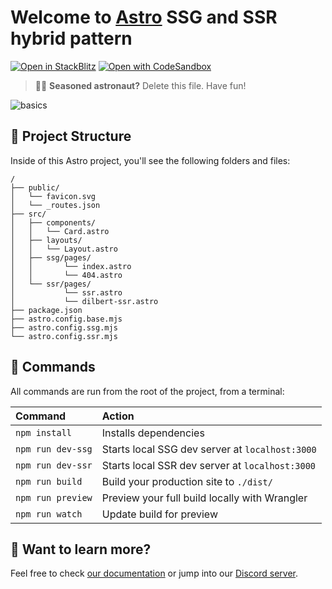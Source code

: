 # Welcome to [Astro](https://astro.build) SSG and SSR hybrid pattern

[![Open in StackBlitz](https://developer.stackblitz.com/img/open_in_stackblitz.svg)](https://stackblitz.com/github/vampaz/astro-ssg-ssr-cloudflare/tree/latest/)
[![Open with CodeSandbox](https://assets.codesandbox.io/github/button-edit-lime.svg)](https://codesandbox.io/s/github/vampaz/astro-ssg-ssr-cloudflare/tree/latest/)

> 🧑‍🚀 **Seasoned astronaut?** Delete this file. Have fun!

![basics](https://user-images.githubusercontent.com/4677417/186188965-73453154-fdec-4d6b-9c34-cb35c248ae5b.png)

## 🚀 Project Structure

Inside of this Astro project, you'll see the following folders and files:

```
/
├── public/
│   └── favicon.svg
│   └── _routes.json
├── src/
│   ├── components/
│   │   └── Card.astro
│   ├── layouts/
│   │   └── Layout.astro
│   ├── ssg/pages/
│   │       └── index.astro
│   │       └── 404.astro
│   └── ssr/pages/
│           └── ssr.astro
│           └── dilbert-ssr.astro
├── package.json
├── astro.config.base.mjs
├── astro.config.ssg.mjs
└── astro.config.ssr.mjs
```

## 🧞 Commands

All commands are run from the root of the project, from a terminal:

| Command           | Action                                          |
| :---------------- | :---------------------------------------------- |
| `npm install`     | Installs dependencies                           |
| `npm run dev-ssg` | Starts local SSG dev server at `localhost:3000` |
| `npm run dev-ssr` | Starts local SSR dev server at `localhost:3000` |
| `npm run build`   | Build your production site to `./dist/`         |
| `npm run preview` | Preview your full build locally with Wrangler   |
| `npm run watch`   | Update build for preview                        |

## 👀 Want to learn more?

Feel free to check [our documentation](https://docs.astro.build) or jump into our [Discord server](https://astro.build/chat).
